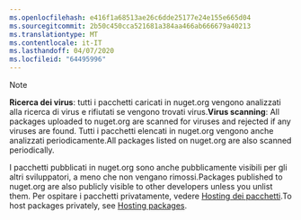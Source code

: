 ```yaml
---
ms.openlocfilehash: e416f1a68513ae26c6dde25177e24e155e665d04
ms.sourcegitcommit: 2b50c450cca521681a384aa466ab666679a40213
ms.translationtype: MT
ms.contentlocale: it-IT
ms.lasthandoff: 04/07/2020
ms.locfileid: "64495996"
---
```

> [!Note]
> <span data-ttu-id="6be87-101">**Ricerca dei virus**: tutti i pacchetti caricati in nuget.org vengono analizzati alla ricerca di virus e rifiutati se vengono trovati virus.</span><span class="sxs-lookup"><span data-stu-id="6be87-101">**Virus scanning**: All packages uploaded to nuget.org are scanned for viruses and rejected if any viruses are found.</span></span> <span data-ttu-id="6be87-102">Tutti i pacchetti elencati in nuget.org vengono anche analizzati periodicamente.</span><span class="sxs-lookup"><span data-stu-id="6be87-102">All packages listed on nuget.org are also scanned periodically.</span></span>
>
> <span data-ttu-id="6be87-103">I pacchetti pubblicati in nuget.org sono anche pubblicamente visibili per gli altri sviluppatori, a meno che non vengano rimossi.</span><span class="sxs-lookup"><span data-stu-id="6be87-103">Packages published to nuget.org are also publicly visible to other developers unless you unlist them.</span></span> <span data-ttu-id="6be87-104">Per ospitare i pacchetti privatamente, vedere [Hosting dei pacchetti](../../hosting-packages/overview.md).</span><span class="sxs-lookup"><span data-stu-id="6be87-104">To host packages privately, see [Hosting packages](../../hosting-packages/overview.md).</span></span>